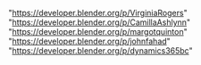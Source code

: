 "https://developer.blender.org/p/VirginiaRogers"
"https://developer.blender.org/p/CamillaAshlynn"
"https://developer.blender.org/p/margotquinton"
"https://developer.blender.org/p/johnfahad"
"https://developer.blender.org/p/dynamics365bc"
 
